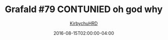 ---
title: "Grafald #79 CONTUNIED oh god why"
type: "image"
date: 2016-08-15T02:00:00-04:00
draft: false
categories: ["Grafald"]
image_path: "../img/2016/79.png"
alt_text: ""
is_subpage: true
author: "[KirbychuHRD](https://cohost.org/KirbychuHRD)"
---